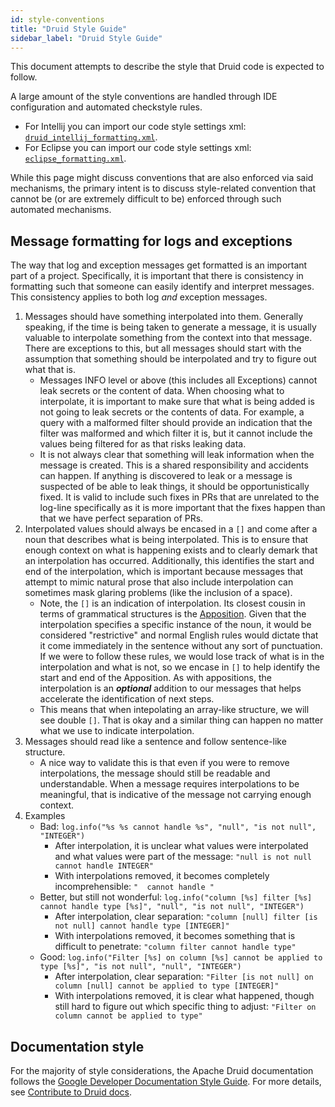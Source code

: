 ```yaml
---
id: style-conventions
title: "Druid Style Guide"
sidebar_label: "Druid Style Guide"
---
```


<!--
  ~ Licensed to the Apache Software Foundation (ASF) under one
  ~ or more contributor license agreements.  See the NOTICE file
  ~ distributed with this work for additional information
  ~ regarding copyright ownership.  The ASF licenses this file
  ~ to you under the Apache License, Version 2.0 (the
  ~ "License"); you may not use this file except in compliance
  ~ with the License.  You may obtain a copy of the License at
  ~
  ~   http://www.apache.org/licenses/LICENSE-2.0
  ~
  ~ Unless required by applicable law or agreed to in writing,
  ~ software distributed under the License is distributed on an
  ~ "AS IS" BASIS, WITHOUT WARRANTIES OR CONDITIONS OF ANY
  ~ KIND, either express or implied.  See the License for the
  ~ specific language governing permissions and limitations
  ~ under the License.
  -->

This document attempts to describe the style that Druid code is expected to follow.

A large amount of the style conventions are handled through IDE configuration and automated checkstyle rules.
 
- For Intellij you can import our code style settings xml: [`druid_intellij_formatting.xml`](
  https://github.com/apache/druid/raw/master/dev/druid_intellij_formatting.xml).
- For Eclipse you can import our code style settings xml: [`eclipse_formatting.xml`](
  https://github.com/apache/druid/raw/master/dev/eclipse_formatting.xml).

While this page might discuss conventions that are also enforced via said mechanisms, the primary intent is to
discuss style-related convention that cannot be (or are extremely difficult to be) enforced through such automated
mechanisms.

## Message formatting for logs and exceptions

The way that log and exception messages get formatted is an important part of a project.  Specifically, it is
important that there is consistency in formatting such that someone can easily identify and interpret messages.
This consistency applies to both log *and* exception messages.

1. Messages should have something interpolated into them.  Generally speaking, if the time is being taken to generate a message, it is usually valuable to interpolate something from the context into that message.  There are exceptions to this, but all messages should start with the assumption that something should be interpolated and try to figure out what that is.
   * Messages INFO level or above (this includes all Exceptions) cannot leak secrets or the content of data.  When choosing what to interpolate, it is important to make sure that what is being added is not going to leak secrets or the contents of data.  For example, a query with a malformed filter should provide an indication that the filter was malformed and which filter it is, but it cannot include the values being filtered for as that risks leaking data.
   * It is not always clear that something will leak information when the message is created.  This is a shared responsibility and accidents can happen.  If anything is discovered to leak or a message is suspected of be able to leak things, it should be opportunistically fixed.  It is valid to include such fixes in PRs that are unrelated to the log-line specifically as it is more important that the fixes happen than that we have perfect separation of PRs.  
2. Interpolated values should always be encased in a `[]` and come after a noun that describes what is being interpolated.  This is to ensure that enough context on what is happening exists and to clearly demark that an interpolation has occurred.  Additionally, this identifies the start and end of the interpolation, which is important because messages that attempt to mimic natural prose that also include interpolation can sometimes mask glaring problems (like the inclusion of a space).
   * Note, the `[]` is an indication of interpolation.  Its closest cousin in terms of grammatical structures is the [Apposition](https://en.wikipedia.org/wiki/Apposition).  Given that the interpolation specifies a specific instance of the noun, it would be considered "restrictive" and normal English rules would dictate that it come immediately in the sentence without any sort of punctuation.  If we were to follow these rules, we would lose track of what is in the interpolation and what is not, so we encase in `[]` to help identify the start and end of the Apposition.  As with appositions, the interpolation is an ***optional*** addition to our messages that helps accelerate the identification of next steps.
   * This means that when intepolating an array-like structure, we will see double `[]`.  That is okay and a similar thing can happen no matter what we use to indicate interpolation.
3. Messages should read like a sentence and follow sentence-like structure.  
   * A nice way to validate this is that even if you were to remove interpolations, the message should still be readable and understandable.  When a message requires interpolations to be meaningful, that is indicative of the message not carrying enough context.
4. Examples
   * Bad: `log.info("%s %s cannot handle %s", "null", "is not null", "INTEGER")`
     * After interpolation, it is unclear what values were interpolated and what values were part of the message: `"null is not null cannot handle INTEGER"`
     * With interpolations removed, it becomes completely incomprehensible: `"  cannot handle "` 
   * Better, but still not wonderful: `log.info("column [%s] filter [%s] cannot handle type [%s]", "null", "is not null", "INTEGER")`
     * After interpolation, clear separation: `"column [null] filter [is not null] cannot handle type [INTEGER]"`
     * With interpolations removed, it becomes something that is difficult to penetrate: `"column filter cannot handle type"` 
   * Good: `log.info("Filter [%s] on column [%s] cannot be applied to type [%s]", "is not null", "null", "INTEGER")`
     * After interpolation, clear separation: `"Filter [is not null] on column [null] cannot be applied to type [INTEGER]"`
     * With interpolations removed, it is clear what happened, though still hard to figure out which specific thing to adjust: `"Filter on column cannot be applied to type"`


## Documentation style

For the majority of style considerations, the Apache Druid documentation follows the [Google Developer Documentation Style Guide](https://developers.google.com/style). For more details, see [Contribute to Druid docs](../docs/development/docs-contribute.md#style-guide).
